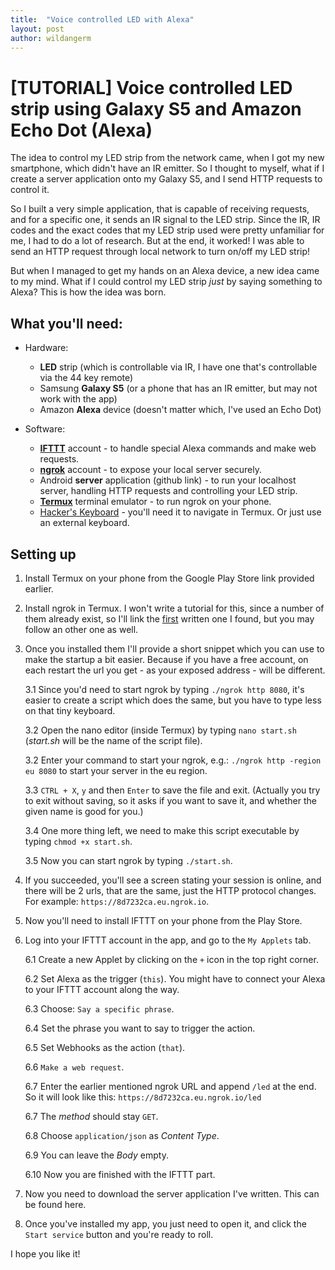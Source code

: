 ```yaml
---
title:  "Voice controlled LED with Alexa"
layout: post
author: wildangerm
---
```


# [TUTORIAL] Voice controlled LED strip using Galaxy S5 and Amazon Echo Dot (Alexa)

The idea to control my LED strip from the network came, when I got my new smartphone, which didn't have an IR emitter. So I thought to myself, what if I create a server application onto my Galaxy S5, and I send HTTP requests to control it.

So I built a very simple application, that is capable of receiving requests, and for a specific one, it sends an IR signal to the LED strip. Since the IR, IR codes and the exact codes that my LED strip used were pretty unfamiliar for me, I had to do a lot of research. But at the end, it worked! I was able to send an HTTP request through local network to turn on/off my LED strip! 
 
But when I managed to get my hands on an Alexa device, a new idea came to my mind. What if I could control my LED strip _just_ by saying something to Alexa? This is how the idea was born.

## What you'll need:
 + Hardware:
   + **LED** strip (which is controllable via IR, I have one that's controllable via the 44 key remote)
   + Samsung **Galaxy S5** (or a phone that has an IR emitter, but may not work with the app)
   + Amazon **Alexa** device (doesn't matter which, I've used an Echo Dot)
  
 + Software: 
   + [**IFTTT**](https://ifttt.com/) account - to handle special Alexa commands and make web requests.
   + [**ngrok**](https://ngrok.com/) account - to expose your local server securely.
   + Android **server** application (github link) - to run your localhost server, handling HTTP requests and controlling your LED strip.
   + [**Termux**](https://play.google.com/store/apps/details?id=com.termux) terminal emulator - to run ngrok on your phone.
   + [Hacker's Keyboard](https://play.google.com/store/apps/details?id=org.pocketworkstation.pckeyboard&hl=en) - you'll need it to navigate in Termux. Or just use an external keyboard.


## Setting up

1. Install Termux on your phone from the Google Play Store link provided earlier.

2. Install ngrok in Termux. I won't write a tutorial for this, since a number of them already exist, so I'll link the [first](https://steemit.com/utopian-io/@faisalamin/how-to-download-install-ngrok-in-android-termux-also-work-for-non-rooted-devices) written one I found, but you may follow an other one as well.

3. Once you installed them I'll provide a short snippet which you can use to make the startup a bit easier. Because if you have a free account, on each restart the url you get - as your exposed address - will be different.  

    3.1 Since you'd need to start ngrok by typing `./ngrok http 8080`, it's easier to create a script which does the same, but you have to type less on that tiny keyboard.  
    
    3.2 Open the nano editor (inside Termux) by typing `nano start.sh` (_start.sh_ will be the name of the script file).  
    
    3.2 Enter your command to start your ngrok, e.g.: `./ngrok http -region eu 8080` to start your server in the eu region.  
    
    3.3 `CTRL + X`, `y` and then `Enter` to save the file and exit. (Actually you try to exit without saving, so it asks if you want to save it, and whether the given name is good for you.)  
    
    3.4 One more thing left, we need to make this script executable by typing `chmod +x start.sh`. 

    3.5 Now you can start ngrok by typing `./start.sh`.

4. If you succeeded, you'll see a screen stating your session is online, and there will be 2 urls, that are the same, just the HTTP protocol changes. For example: `https://8d7232ca.eu.ngrok.io`.

5. Now you'll need to install IFTTT on your phone from the Play Store.

6. Log into your IFTTT account in the app, and go to the `My Applets` tab.

    6.1 Create a new Applet by clicking on the `+` icon in the top right corner.

    6.2 Set Alexa as the trigger (`this`). You might have to connect your Alexa to your IFTTT account along the way.

    6.3 Choose: `Say a specific phrase`.

    6.4 Set the phrase you want to say to trigger the action.

    6.5 Set Webhooks as the action (`that`).

    6.6 `Make a web request`.

    6.7 Enter the earlier mentioned ngrok URL and append `/led` at the end. So it will look like this: `https://8d7232ca.eu.ngrok.io/led`

    6.7 The *method* should stay `GET`.

    6.8 Choose `application/json` as *Content Type*.

    6.9 You can leave the *Body* empty.

    6.10 Now you are finished with the IFTTT part.

7. Now you need to download the server application I've written. This can be found here.

8. Once you've installed my app, you just need to open it, and click the `Start service` button and you're ready to roll.


I hope you like it!
